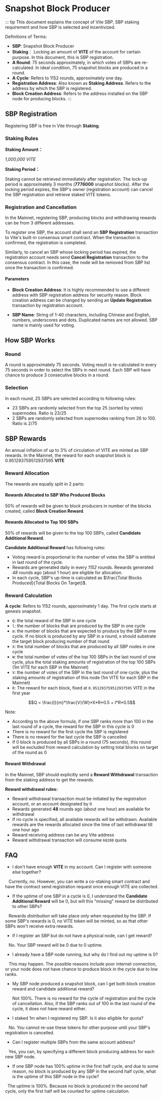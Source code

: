 # Snapshot Block Producer

::: tip
This document explains the concept of Vite SBP, SBP staking requirement and how SBP is selected and incentivized. 

Definitions of Terms:
* **SBP**: Snapshot Block Producer
* **Staking**： Locking an amount of **VITE** of the account for certain purpose. In this document, this is SBP registration.
* **A Round**: 75 seconds approximately, in which votes of SBPs are re-calculated. In ideal condition, 75 snapshot blocks are produced in a round.
* **A Cycle**: Refers to 1152 rounds, approximately one day.
* **Registration Address**: Also known as **Staking Address**. Refers to the address by which the SBP is registered.
* **Block Creation Address**: Refers to the address installed on the SBP node for producing blocks.
:::

## SBP Registration

Registering SBP is free in Vite through **Staking**.

### Staking Rules

**Staking Amount：**

*1,000,000 VITE*

**Staking Period：**

Staking cannot be retrieved immediately after registration. The lock-up period is approximately 3 months (**7776000** snapshot blocks). 
After the locking period expires, the SBP's owner (registration account) can cancel the SBP registration and retrieve staked VITE tokens. 

### Registration and Cancellation

In the Mainnet, registering SBP, producing blocks and withdrawing rewards can be from 3 different addresses. 

To register one SBP, the account shall send an **SBP Registration** transaction to Vite's built-in consensus smart contract. When the transaction is confirmed, the registration is completed.

Similarly, to cancel an SBP whose locking period has expired, the registration account needs send **Cancel Registration** transaction to the consensus contract. In this case, the node will be removed from SBP list once the transaction is confirmed.

#### Parameters

* **Block Creation Address**: 
It is highly recommended to use a different address with SBP registration address for security reason.
Block creation address can be changed by sending an **Update Registration** transaction by registration account.

* **SBP Name**: String of 1-40 characters, including Chinese and English, numbers, underscores and dots. Duplicated names are not allowed. SBP name is mainly used for voting.

## How SBP Works

### Round

A round is approximately 75 seconds. Voting result is re-calculated in every 75 seconds in order to select the SBPs in next round. Each SBP will have chance to produce 3 consecutive blocks in a round.

### Selection

In each round, 25 SBPs are selected according to following rules:

* 23 SBPs are randomly selected from the top 25 (sorted by votes) supernodes. Ratio is ${23/25}$
* 2 SBPs are randomly selected from supernodes ranking from 26 to 100. Ratio is ${2/75}$

## SBP Rewards

An annual inflation of up to 3% of circulation of VITE are minted as SBP rewards. In the Mainnet, the reward for each snapshot block is ${0.951293759512937595}$ **VITE**

### Reward Allocation

The rewards are equally split in 2 parts:

#### Rewards Allocated to SBP Who Produced Blocks

50% of rewards will be given to block producers in number of the blocks created, called **Block Creation Reward**.

#### Rewards Allocated to Top 100 SBPs 

50% of rewards will be given to the top 100 SBPs, called **Candidate Additional Reward**.
 
**Candidate Additional Reward** has following rules:

* Voting reward is proportional to the number of votes the SBP is entitled in last round of the cycle. 
* Rewards are generated daily in every *1152* rounds. Rewards generated *48* rounds ago (about 1 hour) are eligible for allocation. 
* In each cycle, SBP's up-time is calculated as $\frac{Total Blocks Produced}{Total Blocks On Target}$.

### Reward Calculation

**A cycle**: Refers to 1152 rounds, approximately 1 day. The first cycle starts at genesis snapshot.

* `Q`: the total reward of the SBP in one cycle
* `l`: the number of blocks that are produced by the SBP in one cycle
* `m`: the number of blocks that are expected to produce by the SBP in one cycle. If no block is produced by any SBP in a round, `m` should substrate the target block producing number of that round
* `X`: the total number of blocks that are produced by all SBP nodes in one cycle
* `W`: the total number of votes of the top 100 SBPs in the last round of one cycle, plus the total staking amounts of registration of the top 100 SBPs (1m VITE for each SBP in the Mainnet)
* `V`: the number of votes of the SBP in the last round of one cycle, plus the staking amounts of registration of this node (1m VITE for each SBP in the Mainnet)
* `R`: The reward for each block, fixed at `0.951293759512937595` VITE in the first year

$$Q = \frac{l}{m}*\frac{V}{W}*X*R*0.5 + l*R*0.5$$

Note:
* According to the above formula, if one SBP ranks more than 100 in the last round of a cycle, the reward for the SBP in this cycle is 0
* There is no reward for the first cycle the SBP is registered
* There is no reward for the last cycle the SBP is cancelled
* If 0 block is produced by all SBPs in a round (75 seconds), this round will be excluded from reward calculation by setting total blocks on target of the round as 0

#### Reward Withdrawal

In the Mainnet, SBP should explicitly send a **Reward Withdrawal** transaction from the staking address to get the rewards.

**Reward withdrawal rules:**

* Reward withdrawal transaction must be initiated by the registration account, or an account designated by it
* Rewards generated **48** rounds ago (about one hour) are available for withdrawal
* If no cycle is specified, all available rewards will be withdrawn. Available rewards are the rewards allocated since the time of last withdrawal till one hour ago
* Reward receiving address can be any Vite address
* Reward withdrawal transaction will consume `68200` quota


## FAQ
  
* I don't have enough **VITE** in my account. Can I register with someone else together?

   Currently, no. However, you can write a co-staking smart contract and have the contract send registration request once enough VITE are collected.

* If the uptime of one SBP in a cycle is 0, I understand the **Candidate Additional Reward** will be 0, but will this "missing" reward be distributed to other SBPs?

   Rewards distribution will take place only when requested by the SBP. If some SBP's rewards is 0, no VITE token will be minted, so as that other SBPs won't receive extra rewards.
  
* If I register an SBP but do not have a physical node, can I get reward?

   No. Your SBP reward will be 0 due to 0 uptime.
  
* I already have a SBP node running, but why do I find out my uptime is 0?

   This may happen. The possible reasons include poor internet connection, or your node does not have chance to produce block in the cycle due to low ranks.
  
* My SBP node produced a snapshot block, can I get both block creation reward and candidate additional reward?

   Not 100%. There is no reward for the cycle of registration and the cycle of cancellation. Also, if the SBP ranks out of 100 in the last round of the cycle, it does not have reward either.
  
* I staked 1m when I registered my SBP. Is it also eligible for quota?

   No. You cannot re-use these tokens for other purpose until your SBP's registration is cancelled. 
  
* Can I register multiple SBPs from the same account address?

   Yes, you can, by specifying a different block producing address for each new SBP node.
  
* If one SBP node has 100% uptime in the first half cycle, and due to some reason, no block is produced by any SBP in the second half cycle, what is the uptime of this SBP node in the cycle?

  The uptime is 100%. Because no block is produced in the second half cycle, only the first half will be counted for uptime calculation. 
  

